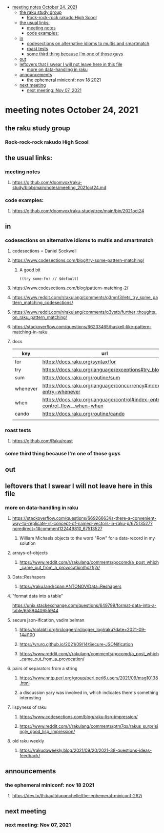 - [meeting notes October 24, 2021](#orgf296048)
  - [the raku study group](#org8a4620f)
    - [Rock-rock-rock rakudo High Scool](#org391f013)
  - [the usual links:](#org75d1266)
    - [meeting notes](#org58a0d4c)
    - [code examples:](#org0440b2c)
  - [in](#org741d999)
    - [codesections on alternative idioms to multis and smartmatch](#org597a230)
    - [roast tests](#orgcdf76d6)
    - [some third thing because I'm one of those guys](#org9c6c0c1)
  - [out](#org0db0835)
  - [leftovers that I swear I will not leave here in this file](#org1e797e3)
    - [more on data-handling in raku](#org73b7741)
  - [announcements](#orgdfe0a34)
    - [the ephemeral miniconf: nov 18 2021](#orgd0c9baf)
  - [next meeting](#org6aa7693)
    - [next meeting: Nov 07, 2021](#org1751b57)


<a id="orgf296048"></a>

# meeting notes October 24, 2021


<a id="org8a4620f"></a>

## the raku study group


<a id="org391f013"></a>

### Rock-rock-rock rakudo High Scool


<a id="org75d1266"></a>

## the usual links:


<a id="org58a0d4c"></a>

### meeting notes

1.  <https://github.com/doomvox/raku-study/blob/main/notes/meeting_2021oct24.md>


<a id="org0440b2c"></a>

### code examples:

1.  <https://github.com/doomvox/raku-study/tree/main/bin/2021oct24>


<a id="org741d999"></a>

## in


<a id="org597a230"></a>

### codesections on alternative idioms to multis and smartmatch

1.  codesections = Daniel Sockwell

2.  <https://www.codesections.com/blog/try-some-pattern-matching/>

    1.  A good bit
    
        ```perl6
        ((try some-fn) // $default)
        ```

3.  <https://www.codesections.com/blog/pattern-matching-2/>

4.  <https://www.reddit.com/r/rakulang/comments/q3mn13/lets_try_some_pattern_matching_codesections/>

5.  <https://www.reddit.com/r/rakulang/comments/q3vstb/further_thoughts_on_raku_pattern_matching/>

6.  <https://stackoverflow.com/questions/66233465/haskell-like-pattern-matching-in-raku>

7.  docs

    | key      | url                                                                          |  |
    |-------- |---------------------------------------------------------------------------- |--- |
    | for      | <https://docs.raku.org/syntax/for>                                           |  |
    | try      | <https://docs.raku.org/language/exceptions#try_blocks>                       |  |
    | sum      | <https://docs.raku.org/routine/sum>                                          |  |
    | whenever | <https://docs.raku.org/language/concurrency#index-entry-whenever>            |  |
    | when     | <https://docs.raku.org/language/control#index-entry-control_flow__when-when> |  |
    | cando    | <https://docs.raku.org/routine/cando>                                        |  |
    |          |                                                                              |  |


<a id="orgcdf76d6"></a>

### roast tests

1.  <https://github.com/Raku/roast>


<a id="org9c6c0c1"></a>

### some third thing because I'm one of those guys


<a id="org0db0835"></a>

## out


<a id="org1e797e3"></a>

## leftovers that I swear I will not leave here in this file


<a id="org73b7741"></a>

### more on data-handling in raku

1.  <https://stackoverflow.com/questions/66926663/is-there-a-convenient-way-to-replicate-rs-concept-of-named-vectors-in-raku-p/67513527?noredirect=1#comment122449810_67513527>

    1.  William Michaels objects to the word "Row" for a data-record in my solution

2.  arrays-of-objects

    1.  <https://www.reddit.com/r/rakulang/comments/pocomd/a_post_which_came_out_from_a_provocation/hczfj2r/>

3.  Data::Reshapers

    1.  <https://raku.land/cpan:ANTONOV/Data::Reshapers>

4.  "format data into a table"

    <https://unix.stackexchange.com/questions/649799/format-data-into-a-table/655944#655944>

5.  secure json-ification, vadim belman

    1.  <https://colabti.org/irclogger/irclogger_log/raku?date=2021-09-14#l100>
    
    2.  <https://vrurg.github.io/2021/09/14/Secure-JSONification>
    
    3.  <https://www.reddit.com/r/rakulang/comments/pocomd/a_post_which_came_out_from_a_provocation/>

6.  pairs of separators from a string

    1.  <https://www.nntp.perl.org/group/perl.perl6.users/2021/09/msg10138.html>
    
    2.  a discussion yary was involved in, which indicates there's something interesting

7.  lispyness of raku

    1.  <https://www.codesections.com/blog/raku-lisp-impression/>
    
    2.  <https://www.reddit.com/r/rakulang/comments/ptm7qx/rakus_surprisingly_good_lisp_impression/>

8.  old raku weekly

    1.  <https://rakudoweekly.blog/2021/09/20/2021-38-questions-ideas-feedback/>


<a id="orgdfe0a34"></a>

## announcements


<a id="orgd0c9baf"></a>

### the ephemeral miniconf: nov 18 2021

1.  <https://dev.to/thibaultduponchelle/the-ephemeral-miniconf-292j>


<a id="org6aa7693"></a>

## next meeting


<a id="org1751b57"></a>

### next meeting: Nov 07, 2021

